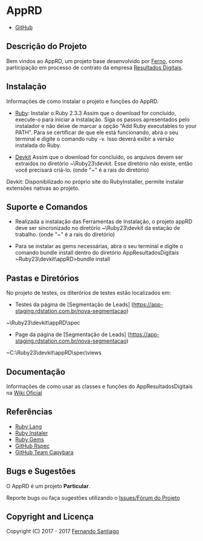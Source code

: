 # AppRD

* [GitHub](https://github.com/FernoSantiago/appRD)

## Descrição do Projeto

Bem vindos ao AppRD, um projeto base desenvolvido por [Ferno](https://www.linkedin.com/in/fernosantiago/), como participação em processo de contrato da empresa [Resultados Digitais](http://resultadosdigitais.com.br/).

## Instalação

Informações de como instalar o projeto e funções do AppRD.

* [Ruby](https://dl.bintray.com/oneclick/rubyinstaller/rubyinstaller-2.3.3.exe): Instalar o Ruby 2.3.3
Assim que o download for concluído, execute-o para iniciar a instalação. Siga os passos apresentados pelo instalador e não deixe de marcar a opção “Add Ruby executables to your PATH”.
Para se certificar de que ele está funcionando, abra o seu terminal e digite o comando ruby -v. Isso deverá exibir a versão instalada do Ruby.

* [Devkit](https://dl.bintray.com/oneclick/rubyinstaller/DevKit-tdm-32-4.5.2-20111229-1559-sfx.exe)
Assim que o download for concluído, os arquivos devem ser extraidos no diretório ~\Ruby23\devkit. Esse diretório não existe, então você precisará criá-lo. (onde "~" é a rais do diretório)

Devkit: Disponibilizado no próprio site do RubyInstaller, permite instalar extensões nativas ao projeto.

## Suporte e Comandos

* Realizada a instalação das Ferramentas de Instalação, o projeto appRD deve ser sincronizado no diretório ~\Ruby23\devkit da estação de trabalho. (onde "~" é a rais do diretório)

* Para se instalar as gems necessárias, abra o seu terminal e digite o comando bundle install dentro do diretório AppResultadosDigitais ~Ruby23\devkit\appRD>bundle install

## Pastas e Diretórios

No projeto de testes, os diterórios de testes estão localizados em:

* Testes da página de [Segmentação de Leads] (https://app-staging.rdstation.com.br/nova-segmentacao)

~\Ruby23\devkit\appRD\spec

* Page da página de [Segmentação de Leads] (https://app-staging.rdstation.com.br/nova-segmentacao)

~C:\Ruby23\devkit\appRD\spec\views

## Documentação

Informações de como usar as classes e funções do AppResultadosDigitais na [Wiki Oficial](https://github.com/FernoSantiago/appResultadosDigitais/wiki)

## Referências

* [Ruby Lang](https://www.ruby-lang.org/pt/)
* [Ruby Instaler](https://rubyinstaller.org/)
* [Ruby Gems](https://rubygems.org/)
* [GitHub Rspec](https://github.com/rspec/rspec-rails)
* [GitHub Team Capybara](https://github.com/teamcapybara/capybara#using-capybara-with-rspec)

## Bugs e Sugestões

O AppRD é um projeto **Particular**.

Reporte bugs ou faça sugestões utilizando o [Issues/Fórum do Projeto](https://github.com/FernoSantiago/appRD/issues)

## Copyright and Licença

Copyright (C) 2017 - 2017 [Fernando Santiago](https://github.com/FernoSantiago)
